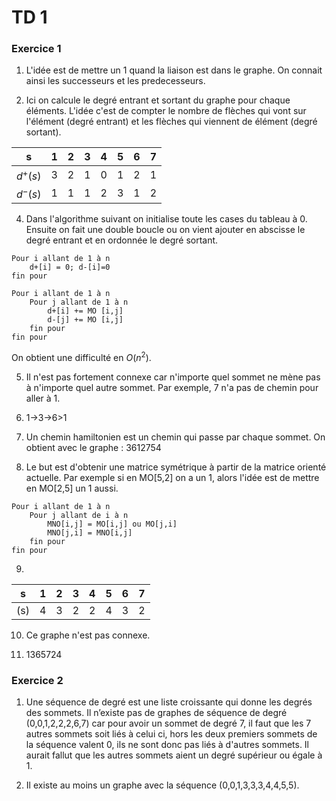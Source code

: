 # TD 1

### Exercice 1

1. L'idée est de mettre un 1 quand la liaison est dans le graphe. On connait ainsi les successeurs et les predecesseurs.

3. Ici on calcule le degré entrant et sortant du graphe pour chaque éléments. L'idée c'est de compter le nombre de flèches qui vont sur l'élément (degré entrant) et les flèches qui viennent de élément (degré sortant).

| s        | 1 | 2 | 3 | 4 | 5 | 6 | 7 |
|:--------:|:-:|:-:|:-:|:-:|:-:|:-:|:-:|
| $d^+(s)$ | 3 | 2 | 1 | 0 | 1 | 2 | 1 |
| $d^-(s)$ | 1 | 1 | 1 | 2 | 3 | 1 | 2 |

4. Dans l'algorithme suivant on initialise toute les cases du tableau à 0. Ensuite on fait une double boucle ou on vient ajouter en abscisse le degré entrant et en ordonnée le degré sortant. 
```
Pour i allant de 1 à n
    d+[i] = 0; d-[i]=0
fin pour

Pour i allant de 1 à n
    Pour j allant de 1 à n
        d+[i] += MO [i,j]
        d-[j] += MO [i,j]
    fin pour
fin pour
```
On obtient une difficulté en $O(n^2)$.

5. Il n'est pas fortement connexe car n'importe quel sommet ne mène pas à n'importe quel autre sommet. Par exemple, 7 n'a pas de chemin pour aller à 1.

6. 1->3->6>1

7. Un chemin hamiltonien est un chemin qui passe par chaque sommet. On obtient avec le graphe : 3612754

8. Le but est d'obtenir une matrice symétrique à partir de la matrice orienté actuelle. Par exemple si en MO[5,2] on a un 1, alors l'idée est de mettre en MO[2,5] un 1 aussi.
```
Pour i allant de 1 à n 
    Pour j allant de i à n
        MNO[i,j] = MO[i,j] ou MO[j,i]
        MNO[j,i] = MNO[i,j]
    fin pour
fin pour
```

9. 
| s   | 1 | 2 | 3 | 4 | 5 | 6 | 7 |
|:---:|:-:|:-:|:-:|:-:|:-:|:-:|:-:|
| (s) | 4 | 3 | 2 | 2 | 4 | 3 | 2 |

10. Ce graphe n'est pas connexe.

11. 1365724

### Exercice 2

1. Une séquence de degré est une liste croissante qui donne les degrés des sommets. Il n’existe pas de graphes de séquence de degré (0,0,1,2,2,2,6,7) car pour avoir un sommet de degré 7, il faut que les 7 autres sommets soit liés à celui ci, hors les deux premiers sommets de la séquence valent 0, ils ne sont donc pas liés à d'autres sommets. Il aurait fallut que les autres sommets aient un degré supérieur ou égale à 1.

2. Il existe au moins un graphe avec la séquence (0,0,1,3,3,3,4,4,5,5).


